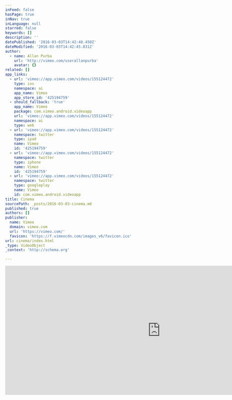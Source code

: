 ```yaml
---
inFeed: false
hasPage: true
inNav: true
inLanguage: null
starred: false
keywords: []
description: ''
datePublished: '2016-03-03T14:42:48.450Z'
dateModified: '2016-03-03T14:42:45.831Z'
author:
  - name: Allan Purba
    url: 'http://vimeo.com/userallanpurba'
    avatar: {}
related: []
app_links:
  - url: 'vimeo://app.vimeo.com/videos/155124472'
    type: ios
    namespace: ai
    app_name: Vimeo
    app_store_id: '425194759'
  - should_fallback: 'true'
    app_name: Vimeo
    package: com.vimeo.android.videoapp
    url: 'vimeo://app.vimeo.com/videos/155124472'
    namespace: ai
    type: web
  - url: 'vimeo://app.vimeo.com/videos/155124472'
    namespace: twitter
    type: ipad
    name: Vimeo
    id: '425194759'
  - url: 'vimeo://app.vimeo.com/videos/155124472'
    namespace: twitter
    type: iphone
    name: Vimeo
    id: '425194759'
  - url: 'vimeo://app.vimeo.com/videos/155124472'
    namespace: twitter
    type: googleplay
    name: Vimeo
    id: com.vimeo.android.videoapp
title: Cinema
sourcePath: _posts/2016-03-03-cinema.md
published: true
authors: []
publisher:
  name: Vimeo
  domain: vimeo.com
  url: 'https://vimeo.com/'
  favicon: 'https://f.vimeocdn.com/images_v6/favicon.ico'
url: cinema/index.html
_type: VideoObject
_context: 'http://schema.org'

---
```

<iframe src="https://cdn.embedly.com/widgets/media.html?src=https%3A%2F%2Fplayer.vimeo.com%2Fvideo%2F155124472&amp;url=https%3A%2F%2Fvimeo.com%2F155124472&amp;image=http%3A%2F%2Fi.vimeocdn.com%2Fvideo%2F556113889_1280.jpg&amp;key=b7d04c9b404c499eba89ee7072e1c4f7&amp;type=text%2Fhtml&amp;schema=vimeo" width="1000" height="416" scrolling="no" frameborder="0" allowfullscreen="allowfullscreen" style=""></iframe>